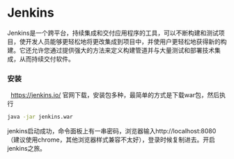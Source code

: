 # Jenkins
<!-- @author DHJT 2019-02-15 -->
Jenkins是一个跨平台，持续集成和交付应用程序的工具，可以不断构建和测试项目，使开发人员能够更轻松地将更改集成到项目中，并使用户更轻松地获得新的构建。它还允许您通过提供强大的方法来定义构建管道并与大量测试和部署技术集成，从而持续交付软件。

### 安装
  https://jenkins.io/ 官网下载，安装包多种，最简单的方式是下载war包，然后执行
```sh
java -jar jenkins.war
```
jenkins启动成功，命令面板上有一串密码，浏览器输入http://localhost:8080（建议使用chrome，其他浏览器样式兼容不太好），登录时候复制进去。开启jenkins之旅。

[1]: https://blog.csdn.net/wshl1234567/article/details/78999920 'Jenkins 持续集成——SpringCloud项目一键打包发布'
